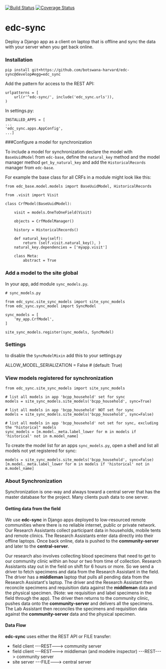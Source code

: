 [![Build Status](https://travis-ci.org/clinicedc/edc-sync.svg?branch=develop)](https://travis-ci.org/clinicedc/edc-sync)
[![Coverage Status](https://coveralls.io/repos/clinicedc/edc-sync/badge.svg?branch=develop)](https://coveralls.io/r/clinicedc/edc-sync?branch=develop)

# edc-sync

Deploy a Django app as a client on laptop that is offline and sync the data with your server when you get back online.

### Installation

    pip install git+https://github.com/botswana-harvard/edc-sync@develop#egg=edc_sync

Add the pattern for access to the REST API:

    urlpatterns = [
        url(r'^edc-sync/', include('edc_sync.urls')),
    )

In settings.py:

    INSTALLED_APPS = [
    ...
    'edc_sync.apps.AppConfig',
    ...]

###Configure a model for synchronization

To include a model for synchronization declare the model with `BaseUuidModel` from `edc-base`, define the `natural_key` method and the model manager method `get_by_natural_key` and add the `HistoricalRecords` manager from `edc-base`.

For example the base class for all CRFs in a module might look like this:

    from edc_base.model.models import BaseUuidModel, HistoricalRecords
    
    from .visit import Visit

    class CrfModel(BaseUuidModel):
    
        visit = models.OneToOneField(Visit)
    
        objects = CrfModelManager()

        history = HistoricalRecords()
        
        def natural_key(self):
            return (self.visit.natural_key(), )
        natural_key.dependencies = ['myapp.visit']
    
        class Meta:
            abstract = True

### Add a model to the site global

In your app, add module `sync_models.py`.

    # sync_models.py
    
    from edc_sync.site_sync_models import site_sync_models
    from edc_sync.sync_model import SyncModel
    
    sync_models = [
        'my_app.CrfModel',
    ]
    
    site_sync_models.register(sync_models, SyncModel)
    
        
### Settings

to disable the `SyncModelMixin` add this to your settings.py

ALLOW_MODEL_SERIALIZATION = False  # (default: True)


### View models registered for synchronization

    from edc_sync.site_sync_models import site_sync_models
    
    # list all models in app 'bcpp_household' set for sync
    models = site_sync_models.site_models('bcpp_household', sync=True)
    
    # list all models in app 'bcpp_household' NOT set for sync
    models = site_sync_models.site_models('bcpp_household', sync=False)

    # list all models in app 'bcpp_household' not set for sync, excluding the "historical" models
    sync_models = [m.model._meta.label_lower for m in models if 'historical' not in m.model_name]

To create the model list for an apps `sync_models.py`, open a shell and list all models not yet registered for sync: 

    models = site_sync_models.site_models('bcpp_household', sync=False)
    [m.model._meta.label_lower for m in models if 'historical' not in m.model_name]

    
### About Synchronization

Synchronization is one-way and always toward a central server that has the master database for the project. Many clients push data to one server. 

#### Getting data from the field

We use __edc-sync__ in Django apps deployed to low-resourced remote communities where there is no reliable internet, public or private network. Our Research Assistants collect participant data in households, mobile tents and remote clinics. The Research Assistants enter data directly into their offline laptops. Once back online, data is pushed to the __community-server__ and later to the __central-server__. 

Our research also involves collecting blood specimens that need to get to our community clinic within an hour or two from time of collection. Research Assistants stay out in the field on shift for 6 hours or more. So we send a driver to fetch specimens and data from the Research Assistant in the field. The driver has a __middleman__ laptop that pulls all pending data from the Research Assistant's laptop. The driver and the Research Assistant then reconcile specimens and requisition data against the __middleman__ data and the physical specimen. (Note: we requisition and label specimens in the field through the app). The driver then returns to the community clinic, pushes data onto the __community-server__ and delivers all the specimens. The Lab Assistant then reconciles the specimens and requisition data against the __community-server__ data and the physical specimen.

#### Data Flow

__edc-sync__ uses either the REST API or FILE transfer:
- field client ---REST---> community server
- field client ---REST---> middleman (and modelre inspector) ---REST---> community server
- site server ---FILE---> central server

